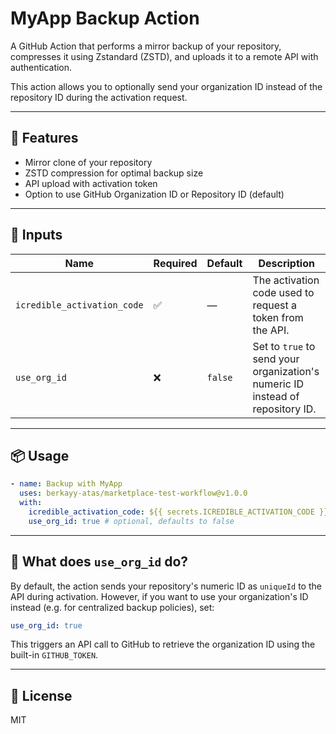 # MyApp Backup Action

A GitHub Action that performs a mirror backup of your repository, compresses it using Zstandard (ZSTD), and uploads it to a remote API with authentication.

This action allows you to optionally send your organization ID instead of the repository ID during the activation request.

---

## 🚀 Features
- Mirror clone of your repository
- ZSTD compression for optimal backup size
- API upload with activation token
- Option to use GitHub Organization ID or Repository ID (default)

---

## 🔧 Inputs

| Name                      | Required | Default | Description                                                                 |
|---------------------------|----------|---------|-----------------------------------------------------------------------------|
| `icredible_activation_code` | ✅       | —       | The activation code used to request a token from the API.                  |
| `use_org_id`             | ❌       | `false` | Set to `true` to send your organization's numeric ID instead of repository ID. |

---

## 📦 Usage

```yaml
- name: Backup with MyApp
  uses: berkayy-atas/marketplace-test-workflow@v1.0.0
  with:
    icredible_activation_code: ${{ secrets.ICREDIBLE_ACTIVATION_CODE }}
    use_org_id: true # optional, defaults to false
```

---

## 🧠 What does `use_org_id` do?

By default, the action sends your repository's numeric ID as `uniqueId` to the API during activation. However, if you want to use your organization's ID instead (e.g. for centralized backup policies), set:

```yaml
use_org_id: true
```

This triggers an API call to GitHub to retrieve the organization ID using the built-in `GITHUB_TOKEN`.

---

## 📄 License
MIT
